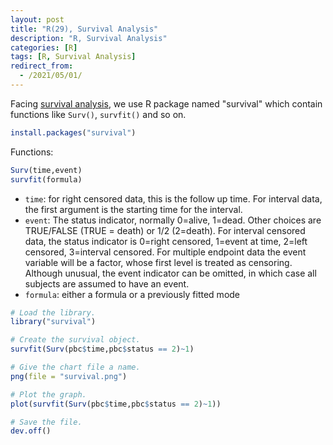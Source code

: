 ```yaml
---
layout: post
title: "R(29), Survival Analysis"
description: "R, Survival Analysis"
categories: [R]
tags: [R, Survival Analysis]
redirect_from:
  - /2021/05/01/
---
```


Facing [survival analysis](https://en.wikipedia.org/wiki/Survival_analysis), we use R package named "survival" which contain functions like `Surv()`, `survfit()` and so on.

```R
install.packages("survival")
```

Functions:

```R
Surv(time,event)
survfit(formula)
```

- `time`: for right censored data, this is the follow up time. For interval data, the first argument is the starting time for the interval.
- `event`: The status indicator, normally 0=alive, 1=dead. Other choices are TRUE/FALSE (TRUE = death) or 1/2 (2=death). For interval censored data, the status indicator is 0=right censored, 1=event at time, 2=left censored, 3=interval censored. For multiple endpoint data the event variable will be a factor, whose first level is treated as censoring. Although unusual, the event indicator can be omitted, in which case all subjects are assumed to have an event.
- `formula`: either a formula or a previously fitted mode

```R
# Load the library.
library("survival")

# Create the survival object. 
survfit(Surv(pbc$time,pbc$status == 2)~1)

# Give the chart file a name.
png(file = "survival.png")

# Plot the graph. 
plot(survfit(Surv(pbc$time,pbc$status == 2)~1))

# Save the file.
dev.off()
```
